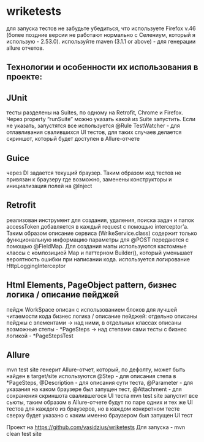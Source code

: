 # wriketests

для запуска тестов не забудьте убедиться, что используете Firefox v.46 (более поздние версии не работают нормально с Селениум, который я использую - 2.53.0).
используйте maven (3.1.1 or above) - для генерации allure отчетов.

## Технологии и особенности их использования в проекте:

## JUnit
тесты разделены на Suites, по одному на Retrofit, Chrome и Firefox. Через property “runSuite” можно указать какой из Suite запустить. Если не указать, запустятся все
используется @Rule TestWatcher - для отлавливания свалившихся UI тестов, для таких случаев делается скриншот, который будет доступен в Allure-отчете

## Guice
через DI задается текущий браузер. Таким образом код тестов не привязан к браузеру
где возможно, заменены конструкторы и инициализация полей на @Inject

## Retrofit
реализован инструмент для создания, удаления, поиска задач и папок
accessToken добавляется в каждый request с помощью interceptor’а. Таким образом описание сервиса (WrikeService.class) содержит только функциональную информацию
параметры для @POST передаются с помощью @FieldMap. Для создания мапы используются кастомные классы с композицией Map и паттерном Builder(), который уменьшает вероятность ошибки при написании кода.
 используется логирование HttpLoggingInterceptor

## Html Elements, PageObject pattern, бизнес логика / описание пейджей
пейдж WorkSpace описан с использованием блоков для лучшей читаемости кода
бизнес логика / описание пейджей: отдельно описаны пейджы с элементами -> над ними, в отдельных классах описаны возможные степы - *PageSteps -> над степами сами тесты с бизнес логикой - *PageStepsTest

## Allure
mvn test site генерит Allure-отчет, который, по дефолту, может быть найден в target/site
используются @Step - для описания степа в *PageSteps, @Description - для описания сути теста, @Parameter - для указания на каком браузере был запущен тест, @Attachment - для сохранения скриншота свалившегося UI теста
mvn test site запустит все сьюты, таким образом в Allure-отчете будут по паре одних и тех же UI тестов для каждого из браузеров, но в каждом конкретном тесте сверху будет указано с каким именно браузером был запущен UI тест

Проект на https://github.com/vasidzius/wriketests 
Для запуска - mvn clean test site

